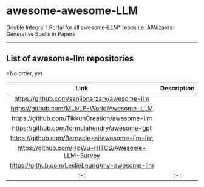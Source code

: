# awesome-awesome-LLM
Double Integral ! Portal for all awesome-LLM* repos i.e. AIWizards: Generative Spells in Papers
***
## List of awesome-llm repositories
*No order, yet
   
| Link | Description | 
| :-: | :-: |
| https://github.com/sanjibnarzary/awesome-llm | |
| https://github.com/MLNLP-World/Awesome-LLM | |
| https://github.com/TikkunCreation/awesome-llm | |
| https://github.com/formulahendry/awesome-gpt | |
| https://github.com/Barnacle-ai/awesome-llm-list | |
| https://github.com/HqWu-HITCS/Awesome-LLM-Survey | |
| https://github.com/LeslieLeung/my-awesome-llm | |
| :-: | :-: |
